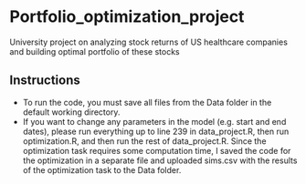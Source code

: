 # Portfolio_optimization_project
University project on analyzing stock returns of US healthcare companies and building optimal portfolio of these stocks
## Instructions ##
- To run the code, you must save all files from the Data folder in the default working directory.
- If you want to change any parameters in the model (e.g. start and end dates), please run everything up to line 239 in data_project.R, then run optimization.R, and then run the rest of data_project.R. Since the optimization task requires some computation time, I saved the code for the optimization in a separate file and uploaded sims.csv with the results of the optimization task to the Data folder.
